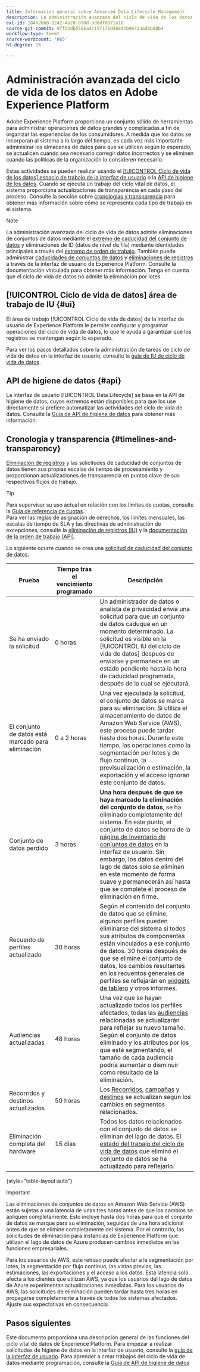 ```yaml
---
title: Información general sobre Advanced Data Lifecycle Management
description: La administración avanzada del ciclo de vida de los datos permite administrar el ciclo de vida de los datos mediante la actualización o depuración de registros obsoletos o inexactos.
exl-id: 104a2bb8-3242-4a20-b98d-ad6df8071a16
source-git-commit: 9ffd2db5555a4c157171d488deb9641aadbb08b4
workflow-type: tm+mt
source-wordcount: '865'
ht-degree: 1%

---
```


# Administración avanzada del ciclo de vida de los datos en Adobe Experience Platform

Adobe Experience Platform proporciona un conjunto sólido de herramientas para administrar operaciones de datos grandes y complicadas a fin de organizar las experiencias de los consumidores. A medida que los datos se incorporan al sistema a lo largo del tiempo, es cada vez más importante administrar los almacenes de datos para que se utilicen según lo esperado, se actualicen cuando sea necesario corregir datos incorrectos y se eliminen cuando las políticas de la organización lo consideren necesario.

<!-- Experience Platform's data lifecycle capabilities allow you to manage your stored data through the following:

* Scheduling automated dataset expirations
* Deleting individual records from one or all datasets

>[!IMPORTANT]
>
>Record deletes are meant to be used for data cleansing, removing anonymous data, or data minimization. They are **not** to be used for data subject rights requests (compliance) as pertaining to privacy regulations like the General Data Protection Regulation (GDPR). For all compliance use cases, use [Adobe Experience Platform Privacy Service](../privacy-service/home.md) instead. -->

Estas actividades se pueden realizar usando el [[!UICONTROL Ciclo de vida de los datos] espacio de trabajo de la interfaz de usuario](#ui) o la [API de higiene de los datos](#api). Cuando se ejecuta un trabajo del ciclo vital de datos, el sistema proporciona actualizaciones de transparencia en cada paso del proceso. Consulte la sección sobre [cronologías y transparencia](#timelines-and-transparency) para obtener más información sobre cómo se representa cada tipo de trabajo en el sistema.

>[!NOTE]
>
>La administración avanzada del ciclo de vida de datos admite eliminaciones de conjuntos de datos mediante el [extremo de caducidad del conjunto de datos](./api/dataset-expiration.md) y eliminaciones de ID (datos de nivel de fila) mediante identidades principales a través del [extremo de orden de trabajo](./api/workorder.md). También puede administrar [caducidades de conjuntos de datos](./ui/dataset-expiration.md) y [eliminaciones de registros](./ui/record-delete.md) a través de la interfaz de usuario de Experience Platform. Consulte la documentación vinculada para obtener más información. Tenga en cuenta que el ciclo de vida de datos no admite la eliminación por lotes.

## [!UICONTROL Ciclo de vida de datos] área de trabajo de IU {#ui}

El área de trabajo [!UICONTROL Ciclo de vida de datos] de la interfaz de usuario de Experience Platform le permite configurar y programar operaciones del ciclo de vida de datos, lo que le ayuda a garantizar que los registros se mantengan según lo esperado.

Para ver los pasos detallados sobre la administración de tareas de ciclo de vida de datos en la interfaz de usuario, consulte la [guía de IU de ciclo de vida de datos](./ui/overview.md).

## API de higiene de datos {#api}

La interfaz de usuario [!UICONTROL Data Lifecycle] se basa en la API de higiene de datos, cuyos extremos están disponibles para que los use directamente si prefiere automatizar las actividades del ciclo de vida de datos. Consulte la [Guía de API de higiene de datos](./api/overview.md) para obtener más información.

## Cronología y transparencia {#timelines-and-transparency}

[Eliminación de registros](./ui/record-delete.md) y las solicitudes de caducidad de conjuntos de datos tienen sus propias escalas de tiempo de procesamiento y proporcionan actualizaciones de transparencia en puntos clave de sus respectivos flujos de trabajo.

>[!TIP]
>
>Para supervisar su uso actual en relación con los límites de cuotas, consulte la [Guía de referencia de cuotas](./api/quota.md).\
>Para ver las reglas de asignación de derechos, los límites mensuales, las escalas de tiempo de SLA y las directivas de administración de excepciones, consulte la [eliminación de registros (IU)](./ui/record-delete.md#quotas) y la [documentación de la orden de trabajo (API)](./api/workorder.md#quotas).

Lo siguiente ocurre cuando se crea una [solicitud de caducidad del conjunto de datos](./ui/dataset-expiration.md):

| Prueba | Tiempo tras el vencimiento programado | Descripción |
| --- | --- | --- |
| Se ha enviado la solicitud | 0 horas | Un administrador de datos o analista de privacidad envía una solicitud para que un conjunto de datos caduque en un momento determinado. La solicitud es visible en la [!UICONTROL IU del ciclo de vida de datos] después de enviarse y permanece en un estado pendiente hasta la hora de caducidad programada, después de la cual se ejecutará. |
| El conjunto de datos está marcado para eliminación | 0 a 2 horas | Una vez ejecutada la solicitud, el conjunto de datos se marca para su eliminación. Si utiliza el almacenamiento de datos de Amazon Web Service (AWS), este proceso puede tardar hasta dos horas. Durante este tiempo, las operaciones como la segmentación por lotes y de flujo continuo, la previsualización o estimación, la exportación y el acceso ignoran este conjunto de datos. |
| Conjunto de datos perdido | 3 horas | **Una hora después de que se haya marcado la eliminación del conjunto de datos**, se ha eliminado completamente del sistema. En este punto, el conjunto de datos se borra de la [página de inventario de conjuntos de datos](../catalog/datasets/user-guide.md) en la interfaz de usuario. Sin embargo, los datos dentro del lago de datos solo se eliminan en este momento de forma suave y permanecerán así hasta que se complete el proceso de eliminación en firme. |
| Recuento de perfiles actualizado | 30 horas | Según el contenido del conjunto de datos que se elimine, algunos perfiles pueden eliminarse del sistema si todos sus atributos de componentes están vinculados a ese conjunto de datos. 30 horas después de que se elimine el conjunto de datos, los cambios resultantes en los recuentos generales de perfiles se reflejarán en [widgets de tablero](../dashboards/guides/profiles.md#profile-count-trend) y otros informes. |
| Audiencias actualizadas | 48 horas | Una vez que se hayan actualizado todos los perfiles afectados, todas las [audiencias](../segmentation/home.md) relacionadas se actualizarán para reflejar su nuevo tamaño. Según el conjunto de datos eliminado y los atributos por los que esté segmentando, el tamaño de cada audiencia podría aumentar o disminuir como resultado de la eliminación. |
| Recorridos y destinos actualizados | 50 horas | Los [Recorridos](https://experienceleague.adobe.com/docs/journey-optimizer/using/orchestrate-journeys/about-journeys/journey.html?lang=es), [campañas](https://experienceleague.adobe.com/docs/journey-optimizer/using/campaigns/get-started-with-campaigns.html?lang=es) y [destinos](../destinations/home.md) se actualizan según los cambios en segmentos relacionados. |
| Eliminación completa del hardware | 15 días | Todos los datos relacionados con el conjunto de datos se eliminan del lago de datos. El [estado del trabajo del ciclo de vida de datos](./ui/browse.md#view-details) que eliminó el conjunto de datos se ha actualizado para reflejarlo. |

{style="table-layout:auto"}

>[!IMPORTANT]
>
>Las eliminaciones de conjuntos de datos en Amazon Web Service (AWS) están sujetas a una latencia de unas tres horas antes de que los cambios se apliquen completamente. Esto incluye hasta dos horas para que el conjunto de datos se marque para su eliminación, seguidas de una hora adicional antes de que se elimine completamente del sistema. Por el contrario, las solicitudes de eliminación para instancias de Experience Platform que utilizan el lago de datos de Azure producen cambios inmediatos en las funciones empresariales.
>
>Para los usuarios de AWS, este retraso puede afectar a la segmentación por lotes, la segmentación por flujo continuo, las vistas previas, las estimaciones, las exportaciones y el acceso a los datos. Esta latencia solo afecta a los clientes que utilizan AWS, ya que los usuarios del lago de datos de Azure experimentan actualizaciones inmediatas. Para los usuarios de AWS, las solicitudes de eliminación pueden tardar hasta tres horas en propagarse completamente a través de todos los sistemas afectados. Ajuste sus expectativas en consecuencia.


<!-- ### Record deletes {#record-delete-transparency}

The following takes place when a [record delete request](./ui/record-delete.md) is created:

| Stage | Time after request submission | Description |
| --- | --- | --- |
| Request is submitted | 0 hours | A data steward or privacy analyist submits a record delete request. The request is visible in the [!UICONTROL Data Lifecycle UI] after it has been submitted. |
| Profile lookups updated | 3 hours | The change in profile counts caused by the deleted identity are reflected in [dashboard widgets](../dashboards/guides/profiles.md#profile-count-trend) and other reports. |
| Segments updated | 24 hours | Once profiles are removed, all related [segments](../segmentation/home.md) are updated to reflect their new size. |
| Journeys and destinations updated | 26 hours | [Journeys](https://experienceleague.adobe.com/docs/journey-optimizer/using/orchestrate-journeys/about-journeys/journey.html?lang=es), [campaigns](https://experienceleague.adobe.com/docs/journey-optimizer/using/campaigns/get-started-with-campaigns.html?lang=es), and [destinations](../destinations/home.md) are updated according to changes in related segments. |
| Records soft deleted in data lake | 7 days | The data is soft deleted from the data lake. |
| Data vacuuming completed | 14 days | The [status of the lifecycle job](./ui/browse.md#view-details) updates to indicate that the job has completed, meaning that data vacuuming has been completed on the data lake and the relevant records have been hard deleted. |

{style="table-layout:auto"} -->

## Pasos siguientes

Este documento proporciona una descripción general de las funciones del ciclo vital de datos de Experience Platform. Para empezar a realizar solicitudes de higiene de datos en la interfaz de usuario, consulte la [guía de la interfaz de usuario](./ui/overview.md). Para aprender a crear trabajos del ciclo de vida de datos mediante programación, consulte la [Guía de API de higiene de datos](./api/overview.md)
